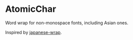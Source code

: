 # AtomicChar

Word wrap for non-monospace fonts, including Asian ones.

Inspired by [japanese-wrap](https://atom.io/packages/japanese-wrap).
